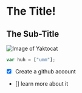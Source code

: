 # The Title!


## The Sub-Title
![Image of Yaktocat](https://octodex.github.com/images/yaktocat.png)

``` javascript
var huh = ["umm"];
```
- [x] Create a github account
- [] learn more about it
